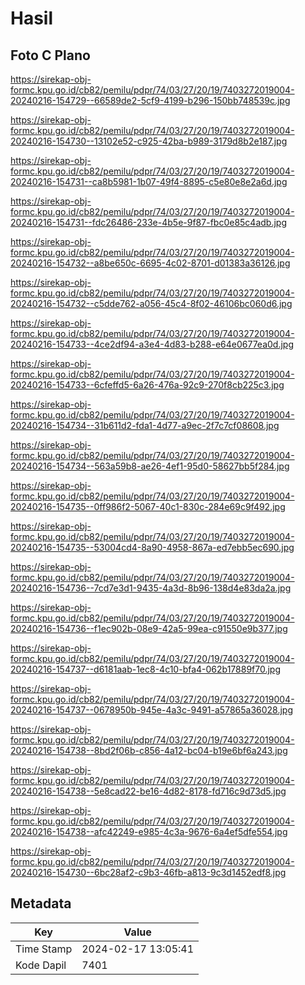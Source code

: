 # Hasil

## Foto C Plano

https://sirekap-obj-formc.kpu.go.id/cb82/pemilu/pdpr/74/03/27/20/19/7403272019004-20240216-154729--66589de2-5cf9-4199-b296-150bb748539c.jpg

https://sirekap-obj-formc.kpu.go.id/cb82/pemilu/pdpr/74/03/27/20/19/7403272019004-20240216-154730--13102e52-c925-42ba-b989-3179d8b2e187.jpg

https://sirekap-obj-formc.kpu.go.id/cb82/pemilu/pdpr/74/03/27/20/19/7403272019004-20240216-154731--ca8b5981-1b07-49f4-8895-c5e80e8e2a6d.jpg

https://sirekap-obj-formc.kpu.go.id/cb82/pemilu/pdpr/74/03/27/20/19/7403272019004-20240216-154731--fdc26486-233e-4b5e-9f87-fbc0e85c4adb.jpg

https://sirekap-obj-formc.kpu.go.id/cb82/pemilu/pdpr/74/03/27/20/19/7403272019004-20240216-154732--a8be650c-6695-4c02-8701-d01383a36126.jpg

https://sirekap-obj-formc.kpu.go.id/cb82/pemilu/pdpr/74/03/27/20/19/7403272019004-20240216-154732--c5dde762-a056-45c4-8f02-46106bc060d6.jpg

https://sirekap-obj-formc.kpu.go.id/cb82/pemilu/pdpr/74/03/27/20/19/7403272019004-20240216-154733--4ce2df94-a3e4-4d83-b288-e64e0677ea0d.jpg

https://sirekap-obj-formc.kpu.go.id/cb82/pemilu/pdpr/74/03/27/20/19/7403272019004-20240216-154733--6cfeffd5-6a26-476a-92c9-270f8cb225c3.jpg

https://sirekap-obj-formc.kpu.go.id/cb82/pemilu/pdpr/74/03/27/20/19/7403272019004-20240216-154734--31b611d2-fda1-4d77-a9ec-2f7c7cf08608.jpg

https://sirekap-obj-formc.kpu.go.id/cb82/pemilu/pdpr/74/03/27/20/19/7403272019004-20240216-154734--563a59b8-ae26-4ef1-95d0-58627bb5f284.jpg

https://sirekap-obj-formc.kpu.go.id/cb82/pemilu/pdpr/74/03/27/20/19/7403272019004-20240216-154735--0ff986f2-5067-40c1-830c-284e69c9f492.jpg

https://sirekap-obj-formc.kpu.go.id/cb82/pemilu/pdpr/74/03/27/20/19/7403272019004-20240216-154735--53004cd4-8a90-4958-867a-ed7ebb5ec690.jpg

https://sirekap-obj-formc.kpu.go.id/cb82/pemilu/pdpr/74/03/27/20/19/7403272019004-20240216-154736--7cd7e3d1-9435-4a3d-8b96-138d4e83da2a.jpg

https://sirekap-obj-formc.kpu.go.id/cb82/pemilu/pdpr/74/03/27/20/19/7403272019004-20240216-154736--f1ec902b-08e9-42a5-99ea-c91550e9b377.jpg

https://sirekap-obj-formc.kpu.go.id/cb82/pemilu/pdpr/74/03/27/20/19/7403272019004-20240216-154737--d6181aab-1ec8-4c10-bfa4-062b17889f70.jpg

https://sirekap-obj-formc.kpu.go.id/cb82/pemilu/pdpr/74/03/27/20/19/7403272019004-20240216-154737--0678950b-945e-4a3c-9491-a57865a36028.jpg

https://sirekap-obj-formc.kpu.go.id/cb82/pemilu/pdpr/74/03/27/20/19/7403272019004-20240216-154738--8bd2f06b-c856-4a12-bc04-b19e6bf6a243.jpg

https://sirekap-obj-formc.kpu.go.id/cb82/pemilu/pdpr/74/03/27/20/19/7403272019004-20240216-154738--5e8cad22-be16-4d82-8178-fd716c9d73d5.jpg

https://sirekap-obj-formc.kpu.go.id/cb82/pemilu/pdpr/74/03/27/20/19/7403272019004-20240216-154738--afc42249-e985-4c3a-9676-6a4ef5dfe554.jpg

https://sirekap-obj-formc.kpu.go.id/cb82/pemilu/pdpr/74/03/27/20/19/7403272019004-20240216-154730--6bc28af2-c9b3-46fb-a813-9c3d1452edf8.jpg


## Metadata

| Key        | Value               |
| ---------- | ------------------- |
| Time Stamp | 2024-02-17 13:05:41 |
| Kode Dapil | 7401                |



